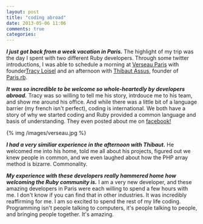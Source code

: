 ```yaml
---
layout: post
title: "coding abroad"
date: 2013-05-06 11:06
comments: true
categories: 
---
```


***I just got back from a week vacation in Paris.*** The highlight of my trip was the day I spent with two different Ruby developers. Through some twitter introductions, I was able to schedule a morning at <a href="http://www.verseauparis.com/">Verseau Paris</a> with founder<a href="http://twitter.com/tracyloisel">Tracy Loisel</a> and an afternoon with <a href="http://twitter.com/tibastral">Thibaut Assus</a>, founder of <a href="http://meetup.rubyparis.org/">Paris.rb</a>.

***It was so incredible to be welcome so whole-heartedly by developers abroad.*** Tracy was so willing to tell me his story, intrdouce me to his team, and show me around his office. And while there was a little bit of a language barrier (my french isn't perfect), coding is international. We both have a story of why we started coding and Ruby provided a common language and basis of understanding. They even posted about me on <a href="https://www.facebook.com/photo.php?fbid=521981374527257&set=a.309755622416501.69405.309620859096644&type=1&theater">facebook!</a>

  {% img /images/verseau.jpg %}

***I had a very similiar experience in the afternoon with Thibaut.*** He welcomed me into his home, told me all about his projects, figured out we knew people in common, and we even laughed about how the PHP array method is bizarre. Commonality.

***My experience with these developers really hammered home how welcoming the Ruby community is.*** I am a very new developer, and these amazing developers in Paris were each willing to spend a few hours with me. I don't know if you can find that in other industries. It was incredibly reaffirming for me. I am so excited to spend the rest of my life coding. Programming isn't people talking to computers, it's people talking to people, and bringing people together. It's amazing.

